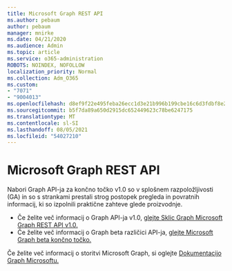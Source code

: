 ```yaml
---
title: Microsoft Graph REST API
ms.author: pebaum
author: pebaum
manager: mnirke
ms.date: 04/21/2020
ms.audience: Admin
ms.topic: article
ms.service: o365-administration
ROBOTS: NOINDEX, NOFOLLOW
localization_priority: Normal
ms.collection: Adm_O365
ms.custom:
- "7071"
- "9004013"
ms.openlocfilehash: d8ef9f22e495feba26ecc1d3e21b996b199cbe16c6d3fdbf8e2e50893fe15942
ms.sourcegitcommit: b5f7da89a650d2915dc652449623c78be6247175
ms.translationtype: MT
ms.contentlocale: sl-SI
ms.lasthandoff: 08/05/2021
ms.locfileid: "54027210"
---
```

# <a name="microsoft-graph-rest-api-interface"></a>Microsoft Graph REST API

Nabori Graph API-ja za končno točko v1.0 so v splošnem razpoložljivosti (GA) in so s strankami prestali strog postopek pregleda in povratnih informacij, ki so izpolnili praktične zahteve glede proizvodnje.

- Če želite več informacij o Graph API-ja v1.0, [glejte Sklic Graph Microsoft Graph REST API v1.0.](https://docs.microsoft.com/graph/api/overview?toc=.%2Fref%2Ftoc.json&view=graph-rest-1.0) 
- Če želite več informacij o Graph beta različici API-ja, [glejte Microsoft Graph beta končno točko.](https://docs.microsoft.com/graph/api/overview?toc=.%2Fref%2Ftoc.json&view=graph-rest-beta)

Če želite več informacij o storitvi Microsoft Graph, si oglejte [Dokumentacijo Graph Microsoftu.](https://docs.microsoft.com/graph/)


